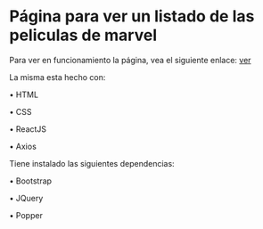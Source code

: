 # Página para ver un listado de las peliculas de marvel

Para ver en funcionamiento la página, vea el siguiente enlace: <a href="https://mendietasergio.github.io/react-api-axios/" target="_blank">ver</a >

La misma esta hecho con: 

  • HTML
  
  • CSS
  
  • ReactJS
  
  • Axios

Tiene instalado las siguientes dependencias: 

  • Bootstrap
  
  • JQuery
  
  • Popper
  
